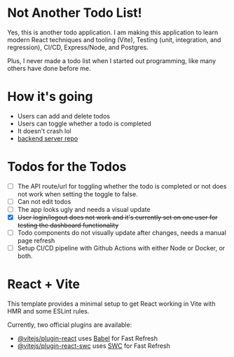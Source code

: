 # Not Another Todo List!

Yes, this is another todo application. I am making this application to learn modern React techniques and tooling (Vite), Testing (unit, integration, and regression), CI/CD, Express/Node, and Postgres.

Plus, I never made a todo list when I started out programming, like many others have done before me.

# How it's going
- Users can add and delete todos
- Users can toggle whether a todo is completed
- It doesn't crash lol
- [backend server repo](https://github.com/rubb3rDucc/todo_list_server)

# Todos for the Todos
- [ ] The API route/url for toggling whether the todo is completed or not does not work when setting the toggle to false.
- [ ] Can not edit todos
- [ ] The app looks ugly and needs a visual update
- [x] <s>User login/logout does not work and it's currently set on one user for testing the dashboard functionality</s>
- [ ] Todo components do not visually update after changes, needs a manual page refresh
- [ ] Setup CI/CD pipeline with Github Actions with either Node or Docker, or both.

# React + Vite

This template provides a minimal setup to get React working in Vite with HMR and some ESLint rules.

Currently, two official plugins are available:

- [@vitejs/plugin-react](https://github.com/vitejs/vite-plugin-react/blob/main/packages/plugin-react/README.md) uses [Babel](https://babeljs.io/) for Fast Refresh
- [@vitejs/plugin-react-swc](https://github.com/vitejs/vite-plugin-react-swc) uses [SWC](https://swc.rs/) for Fast Refresh
